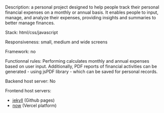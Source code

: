 Description: a personal project designed to help people track their personal financial expenses on a monthly or annual basis. It enables people to input, manage, and analyze their expenses, providing insights and summaries to better manage finances. 

Stack: html/css/javascript

Responsiveness: small, medium and wide screens

Framework: no

Functionnal rules: Performing calculates monthly and annual expenses based on user input. Additionally, PDF reports of financial activities can be generated - using jsPDF library - which can be saved for personal records.

Backend host server: No

Frontend host servers: 
- [jekyll](https://nedj78.github.io/SpendSavy/) (Github pages)
- [now](https://spend-savy.vercel.app/) (Vercel platform)
